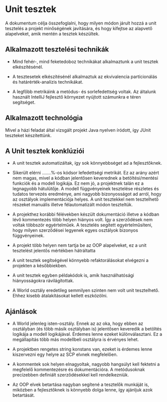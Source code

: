 # Unit tesztek

 A dokumentum célja összefoglalni, hogy milyen módon járult hozzá a unit tesztelés a projekt minőségének javítására, és hogy kifejtse az alapvető alapelveket, amik mentén a tesztek készültek.

## Alkalmazott tesztelési technikák

* Mind fehér-, mind feketedoboz technikákat alkalmaztunk a unit tesztek elkészítésénél.

* A tesztesetek elkészítésénél alkalmaztuk az ekvivalencia partícionálás és határérték-analízis technikákat.

* A legfőbb metrikáink a metódus- és sorlefedettség voltak. Az általunk használt IntelliJ fejlesztő környezet nyújtott számunkra e téren segítséget.

## Alkalmazott technológia

Mivel a házi feladat által vizsgált projekt Java nyelven íródott, így JUnit teszteket készítettünk.

## A Unit tesztek konklúziói 

* A unit tesztek automatizáltak, így sok könnyebbséget ad a fejlesztőknek.

* Sikerült elérni .......%-os kódsor lefedettségi metrikát. Ez az arány azért nem magas, mivel a kódban jelentősen keverednek a betöltési/mentési funkciók és a modell logikája. Ez nem jó, a projektnek talán ez a legnagyobb hátulütője. A modell függvényeinek tesztelése részletes és tudatos tervezés eredménye, ami nagyobb bizonyosságot ad arról, hogy az osztályok implementációja helyes. A unit tesztekkel nem tesztelhető részeket manuális illetve félautomatizált módon teszteltük.

* A projekthez korábbi félévekben készült dokumentáció illetve a kódban lévő kommentezés több helyen hiányos volt. Így a szerződések nem voltak többször egyértelműek. A tesztelés segített egyértelműsíteni, hogy milyen szerződései legyenek egyes osztályok bizonyos függvényeinek.

* A projekt több helyen nem tartja be az OOP alapelveket, ez a unit tesztelést jelentős mértékben hátráltatta

* A unit tesztek segítségével könnyebb refaktorálásokat elvégezni a projekten a későbbiekben.

* A unit tesztek egyben példakódok is, amik használhatósági hiányosságokra rávilágítottak.

* A World osztály eredetileg semmilyen szinten nem volt unit tesztelhető. Ehhez kisebb átalakításokat kellett eszközölni.

## Ajánlások 

* A World jelenleg isten-osztály. Ennek az az oka, hogy ebben az osztályban (és több másik osztályban is) jelentősen keveredik a betöltés logikája a modell logikájával. Érdemes lenne ezeket különválasztani. Ez a megállapítás több más modellbeli osztályra is érvényes lehet.

* A projektben rengetes string konstans van, ezeket is érdemes lenne kiszervezni egy helyre az SCP elvnek megfelelően.

* A kommentek sok helyen elnagyoltak, nagyobb hangsúlyt kell fektetni a megfelelő kommentezésre és dokumentációra. A metódusoknak precízebben definiált szerződésekkel kell rendelkezniük. 

* Az OOP elvek betartása nagyban segítené a tesztelők munkáját is, miközben a fejlesztőknek is könnyebb dolga lenne, így ajánljuk azok betartását.

